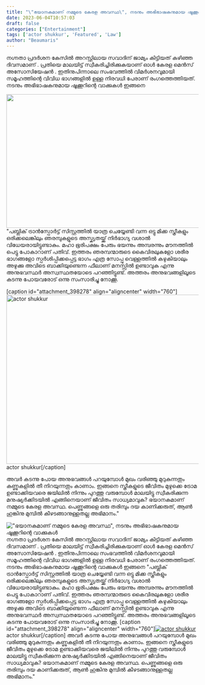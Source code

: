 ```yaml
---
title: "\"ഭയാനകമാണ് നമ്മുടെ കേരള അവസ്ഥ\", നടനും അഭിഭാഷകനുമായ ഷൂക്കൂറിന്റെ വാക്കുകൾ"
date: 2023-06-04T10:57:03
draft: false
categories: ["Entertainment"]
tags: ['actor shukkur', 'Featured', 'Law']
author: "Beaumaris"
---
```


നഗ്നതാ പ്രദർശന കേസിൽ അറസ്റ്റിലായ സവാദിന് ജാമ്യം കിട്ടിയത് കഴിഞ്ഞ ദിവസമാണ് . പ്രതിയെ മാലയിട്ട് സ്വീകരിച്ചിരിക്കുകയാണ് ഓൾ കേരള മെൻസ് അസോസിയേഷൻ . ഇതിനുപിന്നാലെ സംഭവത്തിൽ വിമർശനവുമായി സമൂഹത്തിന്റെ വിവിധ ഭാ​ഗങ്ങളിൽ ഉള്ള നിരവധി പേരാണ് രം​ഗത്തെത്തിയത്. നടനും അഭിഭാഷകനുമായ ഷൂക്കൂറിന്റെ വാക്കുകൾ ഇങ്ങനെ

<a href="https://cdn.boolokam.com/articles/2023/06/dqqqq.jpg"><img class="size-full wp-image-398277 aligncenter" src="https://cdn.boolokam.com/articles/2023/06/dqqqq.jpg" alt="" width="623" height="350" /></a>"പബ്ലിക് ട്രാൻസ്പോർട്ട് സിസ്റ്റത്തിൽ യാത്ര ചെയ്യേണ്ടി വന്ന ഒട്ടു മിക്ക സ്ത്രീകളും ഒരിക്കലെങ്കിലും ഞരമ്പുകളുടെ അസ്ക്യതയ്ക്ക് നിർഭാഗ്യ വശാൽ വിധേയരായിട്ടുണ്ടാകും. മഹാ ഭൂരിപക്ഷം പേരും ഭയന്നും അമ്പരന്നും മൗനത്തിൽ പെട്ടു പോകാറാണ് പതിവ്. ഇത്തരം ഞരമ്പന്മാരുടെ കൈവിരലുകളോ ശരീര ഭാഗങ്ങളോ സ്പർശിപ്പിക്കപ്പെട്ട ഭാഗം എത്ര സോപ്പു വെള്ളത്തിൽ കഴുകിയാലും അഴുക്കു അവിടെ ബാക്കിയുണ്ടെന്ന ഫീലാണ് മനസ്സിൽ ഉണ്ടാവുക എന്നു അനുഭവസ്ഥർ അസ്വസ്ഥതയോടെ പറഞ്ഞിട്ടുണ്ട്. അത്തരം അനുഭവങ്ങളിലൂടെ കടന്നു പോയവരോട് ഒന്നു സംസാരിച്ചു നോക്കൂ.

[caption id="attachment_398278" align="aligncenter" width="760"]<a href="https://cdn.boolokam.com/articles/2023/06/dqqqqqqw.jpg"><img class="size-full wp-image-398278" src="https://cdn.boolokam.com/articles/2023/06/dqqqqqqw.jpg" alt="actor shukkur" width="760" height="443" /></a> actor shukkur[/caption]

അവർ കടന്നു പോയ അനുഭവങ്ങൾ പറയുമ്പോൾ മുഖം വരിഞ്ഞു മുറുകുന്നതും കണ്ണുകളിൽ തീ നിറയുന്നതും കാണാം. ഇങ്ങനെ സ്ത്രീകളുടെ ജീവിതം മുഴുക്കെ ട്രോമ ഉണ്ടാക്കിയവരെ ജയിലിൽ നിന്നും പുറത്തു വരുമ്പോൾ മാലയിട്ടു സ്വീകരിക്കുന്ന മനുഷ്യർക്കിടയിൽ എങ്ങിനെയാണ് ജീവിതം സാധ്യമാവുക? ഭയാനകമാണ് നമ്മുടെ കേരള അവസ്ഥ. പെണ്ണുങ്ങളെ ഒരു തരിമ്പും ദയ കാണിക്കരുത്, ആൺ ഹുങ്കിനു മുമ്പിൽ കീഴടങ്ങാനുള്ളതല്ല അഭിമാനം."


!["ഭയാനകമാണ് നമ്മുടെ കേരള അവസ്ഥ", നടനും അഭിഭാഷകനുമായ ഷൂക്കൂറിന്റെ വാക്കുകൾ](https://cdn.boolokam.com/articles/2023/06/dqqqq.jpg)നഗ്നതാ പ്രദർശന കേസിൽ അറസ്റ്റിലായ സവാദിന് ജാമ്യം കിട്ടിയത് കഴിഞ്ഞ ദിവസമാണ് . പ്രതിയെ മാലയിട്ട് സ്വീകരിച്ചിരിക്കുകയാണ് ഓൾ കേരള മെൻസ് അസോസിയേഷൻ . ഇതിനുപിന്നാലെ സംഭവത്തിൽ വിമർശനവുമായി സമൂഹത്തിന്റെ വിവിധ ഭാ​ഗങ്ങളിൽ ഉള്ള നിരവധി പേരാണ് രം​ഗത്തെത്തിയത്. നടനും അഭിഭാഷകനുമായ ഷൂക്കൂറിന്റെ വാക്കുകൾ ഇങ്ങനെ [](https://cdn.boolokam.com/articles/2023/06/dqqqq.jpg)"പബ്ലിക് ട്രാൻസ്പോർട്ട് സിസ്റ്റത്തിൽ യാത്ര ചെയ്യേണ്ടി വന്ന ഒട്ടു മിക്ക സ്ത്രീകളും ഒരിക്കലെങ്കിലും ഞരമ്പുകളുടെ അസ്ക്യതയ്ക്ക് നിർഭാഗ്യ വശാൽ വിധേയരായിട്ടുണ്ടാകും. മഹാ ഭൂരിപക്ഷം പേരും ഭയന്നും അമ്പരന്നും മൗനത്തിൽ പെട്ടു പോകാറാണ് പതിവ്. ഇത്തരം ഞരമ്പന്മാരുടെ കൈവിരലുകളോ ശരീര ഭാഗങ്ങളോ സ്പർശിപ്പിക്കപ്പെട്ട ഭാഗം എത്ര സോപ്പു വെള്ളത്തിൽ കഴുകിയാലും അഴുക്കു അവിടെ ബാക്കിയുണ്ടെന്ന ഫീലാണ് മനസ്സിൽ ഉണ്ടാവുക എന്നു അനുഭവസ്ഥർ അസ്വസ്ഥതയോടെ പറഞ്ഞിട്ടുണ്ട്. അത്തരം അനുഭവങ്ങളിലൂടെ കടന്നു പോയവരോട് ഒന്നു സംസാരിച്ചു നോക്കൂ. [caption id="attachment_398278" align="aligncenter" width="760"][![actor shukkur](https://cdn.boolokam.com/articles/2023/06/dqqqqqqw.jpg)](https://cdn.boolokam.com/articles/2023/06/dqqqqqqw.jpg) actor shukkur[/caption] അവർ കടന്നു പോയ അനുഭവങ്ങൾ പറയുമ്പോൾ മുഖം വരിഞ്ഞു മുറുകുന്നതും കണ്ണുകളിൽ തീ നിറയുന്നതും കാണാം. ഇങ്ങനെ സ്ത്രീകളുടെ ജീവിതം മുഴുക്കെ ട്രോമ ഉണ്ടാക്കിയവരെ ജയിലിൽ നിന്നും പുറത്തു വരുമ്പോൾ മാലയിട്ടു സ്വീകരിക്കുന്ന മനുഷ്യർക്കിടയിൽ എങ്ങിനെയാണ് ജീവിതം സാധ്യമാവുക? ഭയാനകമാണ് നമ്മുടെ കേരള അവസ്ഥ. പെണ്ണുങ്ങളെ ഒരു തരിമ്പും ദയ കാണിക്കരുത്, ആൺ ഹുങ്കിനു മുമ്പിൽ കീഴടങ്ങാനുള്ളതല്ല അഭിമാനം."
